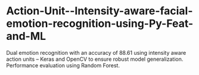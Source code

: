 # Action-Unit--Intensity-aware-facial-emotion-recognition-using-Py-Feat-and-ML
Dual emotion recognition with an accuracy of 88.61 using intensity aware action units – Keras and OpenCV to ensure robust model generalization. Performance evaluation using Random Forest.
